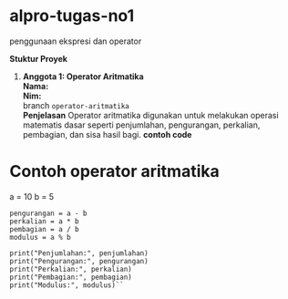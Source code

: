 # alpro-tugas-no1 <br/>
penggunaan ekspresi dan operator <br/>

**Stuktur Proyek** <br/>
1. **Anggota 1: Operator Aritmatika** <br/>
**Nama:** <br/>
**Nim:**  <br/>
branch ``operator-aritmatika`` <br/>
**Penjelasan** Operator aritmatika digunakan untuk melakukan operasi matematis dasar seperti penjumlahan, pengurangan, perkalian, pembagian, dan sisa hasil bagi.
**contoh code** <br/>
# Contoh operator aritmatika
a = 10
b = 5

```penjumlahan = a + b
pengurangan = a - b
perkalian = a * b
pembagian = a / b
modulus = a % b

print("Penjumlahan:", penjumlahan)
print("Pengurangan:", pengurangan)
print("Perkalian:", perkalian)
print("Pembagian:", pembagian)
print("Modulus:", modulus)``



